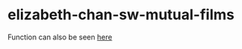# elizabeth-chan-sw-mutual-films
Function can also be seen [here](https://replit.com/@lchan217/elizabeth-chan-star-wars-mutual-films#index.js)

